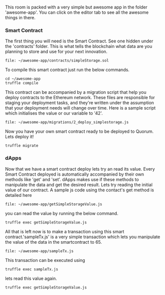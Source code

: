 This room is packed with a very simple but awesome app in the folder 'awesome-app'. You can click on the editor tab to see all the awesome things in there.

### Smart Contract

The first thing you will need is the Smart Contract. See one hidden under the 'contracts' folder. This is what tells the blockchain what data are you planning to store and use for your next innovation.

```editor:open-file
file: ~/awesome-app/contracts/simpleStorage.sol
```

To compile this smart contract just run the below commands.

```execute
cd ~/awesome-app
truffle compile
```
This contract can be accompanied by a migration script  that help you deploy contracts to the Ethereum network. These files are responsible for staging your deployment tasks, and they're written under the assumption that your deployment needs will change over time. Here is a sample script which initialises the value or our variable to '42'.

```editor:open-file
file: ~/awesome-app/migrations/2_deploy_simplestorage.js
```

Now you have your own smart contract ready to be deployed to Quorum. Lets deploy it!

```execute
truffle migrate
```
### dApps

Now that we have a smart contract deploy lets try an read its value. Every Smart Contract deployed is automatically accompanied by their own methods like 'get' and 'set'. dApps makes use if these methods to manipulate the data and get the desired result. Lets try reading the initial value of our contract. A sample js code using the contact's get method is detailed here

```editor:open-file
file: ~/awesome-app/getSimpleStorageValue.js
```
you can read the value by running the below command.

```execute
truffle exec getSimpleStorageValue.js
```

All that is left now is to make a transaction using this smart contract.'sampleTx.js' is a very simple transaction which lets you manipulate the value of the data in the smartcontract to 65.

```editor:open-file
file: ~/awesome-app/sampleTx.js
```
This transaction can be executed using

```execute
truffle exec sampleTx.js
```

lets read this value again. 
```execute
truffle exec getSimpleStorageValue.js
```

